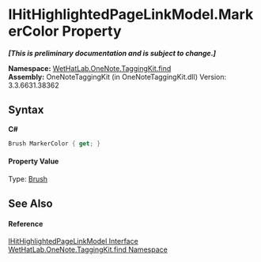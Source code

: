 # IHitHighlightedPageLinkModel.MarkerColor Property 
 _**\[This is preliminary documentation and is subject to change.\]**_

**Namespace:**&nbsp;<a href="0e3a8efd-07d2-1709-b1cd-709153222081">WetHatLab.OneNote.TaggingKit.find</a><br />**Assembly:**&nbsp;OneNoteTaggingKit (in OneNoteTaggingKit.dll) Version: 3.3.6631.38362

## Syntax

**C#**<br />
``` C#
Brush MarkerColor { get; }
```


#### Property Value
Type: <a href="http://msdn2.microsoft.com/en-us/library/ms634880" target="_blank">Brush</a>

## See Also


#### Reference
<a href="cfcd45b7-ae14-e8db-1585-40c83a73e450">IHitHighlightedPageLinkModel Interface</a><br /><a href="0e3a8efd-07d2-1709-b1cd-709153222081">WetHatLab.OneNote.TaggingKit.find Namespace</a><br />